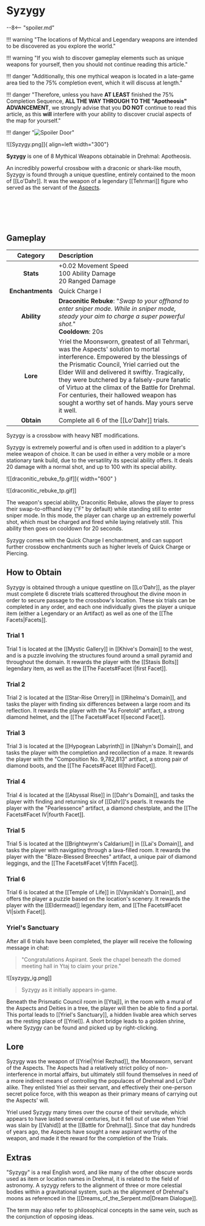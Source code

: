 # Syzygy

--8<-- "spoiler.md"

!!! warning "The locations of Mythical and Legendary weapons are intended to be discovered as you explore the world."

!!! warning "If you wish to discover gameplay elements such as unique weapons for yourself, then you should not continue reading this article."

!!! danger "Additionally, this one mythical weapon is located in a late-game area tied to the 75% completion event, which it will discuss at length."

!!! danger "Therefore, unless you have **AT LEAST** finished the 75% Completion Sequence, **ALL THE WAY THROUGH TO THE "Apotheosis" ADVANCEMENT**, we strongly advise that you **DO NOT** continue to read this article, as this **will** interfere with your ability to discover crucial aspects of the map for yourself."

!!! danger "![Spoiler Door](/assets/img/spoiler_door.png)"

![[Syzygy.png]]{ align=left width="300"}

**Syzygy** is one of 8 Mythical Weapons obtainable in Drehmal: Apotheosis.

An incredibly powerful crossbow with a draconic or shark-like mouth, Syzygy is found through a unique questline, entirely contained to the moon of [[Lo'Dahr]]. It was the weapon of a legendary [[Tehrmari]] figure who served as the servant of the [Aspects](/Lore/Higher_Beings/Aspects/).

<br> <br> <br> <br>

## Gameplay

| Category | Description                 |
|:--------------------------------:|:-----------------------------------------------------------------------------------------------------------------------------------------------------------------------------|
| **Stats**                        | +0.02 Movement Speed <br> 100 Ability Damage <br> 20 Ranged Damage |
| **Enchantments**                 | Quick Charge I |
| **Ability**                      | **Draconitic Rebuke**: "*Swap to your offhand to enter sniper mode. While in sniper mode, steady your aim to charge a super powerful shot.*" <br> **Cooldown**: 20s      |
| **Lore**                         | Yriel the Moonsworn, greatest of all Tehrmari, was the Aspects' solution to mortal interference. Empowered by the blessings of the Prismatic Council, Yriel carried out the Elder Will and delivered it swiftly. Tragically, they were butchered by a falsely-pure fanatic of Virtuo at the climax of the Battle for Drehmal. For centuries, their hallowed weapon has sought a worthy set of hands. May yours serve it well. |
| **Obtain**                       | Complete all 6 of the [[Lo'Dahr]] trials.               |

Syzygy is a crossbow with heavy NBT modifications.

Syzygy is extremely powerful and is often used in addition to a player's melee weapon of choice. It can be used in either a very mobile or a more stationary tank build, due to the versatility its special ability offers. It deals 20 damage with a normal shot, and up to 100 with its special ability.

![[draconitic_rebuke_fp.gif]]{ width="600" } 

![[draconitic_rebuke_tp.gif]]

The weapon's special ability, Draconitic Rebuke, allows the player to press their swap-to-offhand key ("F" by default) while standing still to enter sniper mode. In this mode, the player can charge up an extremely powerful shot, which must be charged and fired while laying relatively still. This ability then goes on cooldown for 20 seconds.

Syzygy comes with the Quick Charge I enchantment, and can support further crossbow enchantments such as higher levels of Quick Charge or Piercing.

## How to Obtain
Syzygy is obtained through a unique questline on [[Lo'Dahr]], as the player must complete 6 discrete trials scattered throughout the divine moon in order to secure passage to the crossbow's location. These six trials can be completed in any order, and each one individually gives the player a unique item (either a Legendary or an Artifact) as well as one of the [[The Facets|Facets]].

### Trial 1
Trial 1 is located at the [[Mystic Gallery]] in [[Khive's Domain]] to the west, and is a puzzle involving the structures found around a small pyramid and throughout the domain. It rewards the player with the [[Stasis Bolts]] legendary item, as well as the [[The Facets#Facet I|first Facet]].

### Trial 2
Trial 2 is located at the [[Star-Rise Orrery]] in [[Rihelma's Domain]], and tasks the player with finding six differences between a large room and its reflection. It rewards the player with the "As Foretold" artifact, a strong diamond helmet, and the [[The Facets#Facet II|second Facet]].

### Trial 3
Trial 3 is located at the [[Hypogean Labyrinth]] in [[Nahyn's Domain]], and tasks the player with the completion and recollection of a maze. It rewards the player with the "Composition No. 9,782,813" artifact, a strong pair of diamond boots, and the [[The Facets#Facet III|third Facet]].

### Trial 4
Trial 4 is located at the [[Abyssal Rise]] in [[Dahr's Domain]], and tasks the player with finding and returning six of [[Dahr]]'s pearls. It rewards the player with the "Pearlessence" artifact, a diamond chestplate, and the [[The Facets#Facet IV|fourth Facet]].

### Trial 5
Trial 5 is located at the [[Brightwyrm's Caldarium]] in [[Lai's Domain]], and tasks the player with navigating through a lava-filled room. It rewards the player with the "Blaze-Blessed Breeches" artifact, a unique pair of diamond leggings, and the [[The Facets#Facet V|fifth Facet]].

### Trial 6
Trial 6 is located at the [[Temple of Life]] in [[Vayniklah's Domain]], and offers the player a puzzle based on the location's scenery. It rewards the player with the [[Eldermead]] legendary item, and [[The Facets#Facet VI|sixth Facet]].

### Yriel's Sanctuary
After all 6 trials have been completed, the player will receive the following message in chat:

> "Congratulations Aspirant. Seek the chapel beneath the domed meeting hall in Ytaj to claim your prize."

![[syzygy_ig.png]]
> Syzygy as it initially appears in-game.

Beneath the Prismatic Council room in [[Ytaj]], in the room with a mural of the Aspects and Deities in a tree, the player will then be able to find a portal. This portal leads to [[Yriel's Sanctuary]], a hidden livable area which serves as the resting place of [[Yriel]]. A short bridge leads to a golden shrine, where Syzygy can be found and picked up by right-clicking.

## Lore
Syzygy was the weapon of [[Yriel|Yriel Rezhad]], the Moonsworn, servant of the Aspects. The Aspects had a relatively strict policy of non-interference in mortal affairs, but ultimately still found themselves in need of a more indirect means of controlling the populaces of Drehmal and Lo'Dahr alike. They enlisted Yriel as their servant, and effectively their one-person secret police force, with this weapon as their primary means of carrying out the Aspects' will.

Yriel used Syzygy many times over the course of their servitude, which appears to have lasted several centuries, but it fell out of use when Yriel was slain by [[Vahid]] at the [[Battle for Drehmal]]. Since that day hundreds of years ago, the Aspects have sought a new aspirant worthy of the weapon, and made it the reward for the completion of the Trials.

## Extras
"Syzygy" is a real English word, and like many of the other obscure words used as item or location names in Drehmal, it is related to the field of astronomy. A syzygy refers to the alignment of three or more celestial bodies within a gravitational system, such as the alignment of Drehmal's moons as referenced in the [[Dreams_of_the_Serpent.md|Dream Dialogue]].

The term may also refer to philosophical concepts in the same vein, such as the conjunction of opposing ideas.
